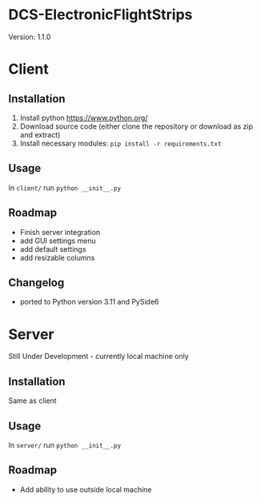# DCS-ElectronicFlightStrips
Version: 1.1.0

# Client

## Installation

1. Install python https://www.python.org/
2. Download source code (either clone the repository or download as zip and extract)
3. Install necessary modules:
    ```pip install -r requirements.txt```

## Usage

In `client/` run `python __init__.py`

## Roadmap

- Finish server integration
- add GUI settings menu
- add default settings
- add resizable columns

## Changelog

- ported to Python version 3.11 and PySide6

# Server

Still Under Development - currently local machine only

## Installation

Same as client

## Usage

In `server/` run `python __init__.py`

## Roadmap

- Add ability to use outside local machine
